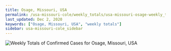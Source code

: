 ```yaml
---
title: Osage, Missouri, USA
permalink: /usa-missouri-cole/weekly_totals/usa-missouri-osage-weekly_totals.html
last_updated: Dec 2, 2020
keywords: ["Osage, Missouri, USA", "weekly totals"]
sidebar: usa-missouri-cole_sidebar
---
```


![Weekly Totals of Confirmed Cases for Osage, Missouri, USA](/covid_tracker/images/graphs/usa-missouri-osage-weekly_totals_graph.png)
